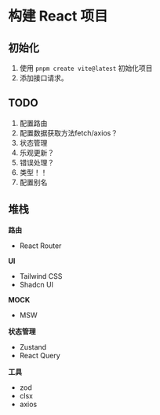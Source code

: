 # 构建 React 项目

## 初始化
1. 使用 `pnpm create vite@latest` 初始化项目
2. 添加接口请求。

## TODO
1. 配置路由
2. 配置数据获取方法fetch/axios？
3. 状态管理
4. 乐观更新？
5. 错误处理？
6. 类型！！
7. 配置别名


## 堆栈

**路由**
- React Router

**UI**
- Tailwind CSS
- Shadcn UI

**MOCK**
- MSW

**状态管理**
- Zustand
- React Query

**工具**
- zod
- clsx
- axios